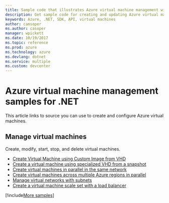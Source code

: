 ```yaml
---
title: Sample code that illustrates Azure virtual machine management with .NET
description: Get sample code for creating and updating Azure virtual machines using .NET
keywords: Azure, .NET, SDK, API, virtual machines
author: camsoper
ms.author: casoper
manager: wpickett
ms.date: 10/19/2017
ms.topic: reference
ms.prod: azure
ms.technology: azure
ms.devlang: dotnet
ms.service: multiple
ms.custom: devcenter
---
```


# Azure virtual machine management samples for .NET

This article links to source you can use to create and configure Azure virtual machines.

## Manage virtual machines

Create, modify, start, stop, and delete virtual machines.

* [Create Virtual Machine using Custom Image from VHD](https://github.com/Azure-Samples/managed-disk-dotnet-create-virtual-machine-using-custom-image-from-VHD)
* [Create a virtual machine using specialized VHD from a snapshot](https://github.com/Azure-Samples/managed-disk-dotnet-create-virtual-machine-using-specialized-disk-from-snapshot)
* [Create virtual machines in parallel in the same network](https://github.com/Azure-Samples/compute-dotnet-manage-virtual-machines-with-network-in-parallel)
* [Create virtual machines across multiple Azure regions in parallel](https://github.com/Azure-Samples/compute-dotnet-create-virtual-machines-across-regions-in-parallel)
* [Manage virtual networks with subnets](https://github.com/Azure-Samples/network-dotnet-manage-virtual-network)
* [Create a virtual machine scale set with a load balancer](https://github.com/Azure-Samples/compute-dotnet-manage-virtual-machine-scale-sets)

[!include[More samples](includes/more-samples.md)]
